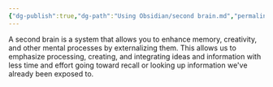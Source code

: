 ```yaml
---
{"dg-publish":true,"dg-path":"Using Obsidian/second brain.md","permalink":"/using-obsidian/second-brain/","noteIcon":"","created":"","updated":""}
---
```


A second brain is a system that allows you to enhance memory, creativity, and other mental processes by externalizing them.
This allows us to emphasize processing, creating, and integrating ideas and information with less time and effort going toward recall or looking up information we've already been exposed to.

